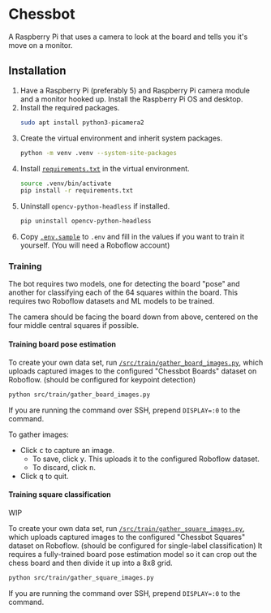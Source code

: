 # Chessbot

A Raspberry Pi that uses a camera to look at the board and tells you it's move
on a monitor.

## Installation

1. Have a Raspberry Pi (preferably 5) and Raspberry Pi camera module and a
   monitor hooked up. Install the Raspberry Pi OS and desktop.
2. Install the required packages.
   ```bash
   sudo apt install python3-picamera2
   ```
3. Create the virtual environment and inherit system packages.
   ```bash
   python -m venv .venv --system-site-packages
   ``` 
4. Install [`requirements.txt`](requirements.txt) in the virtual environment.
   ```bash
   source .venv/bin/activate
   pip install -r requirements.txt
   ```
5. Uninstall `opencv-python-headless` if installed.
   ```bash
   pip uninstall opencv-python-headless
   ``` 
6. Copy [`.env.sample`](.env.sample) to `.env` and fill in the values if you
   want to train it yourself. (You will need a Roboflow account)

### Training

The bot requires two models, one for detecting the board "pose" and another for
classifying each of the 64 squares within the board. This requires two Roboflow
datasets and ML models to be trained.

The camera should be facing the board down from above, centered on the four
middle central squares if possible.

#### Training board pose estimation

To create your own data set, run [
`/src/train/gather_board_images.py`](src/train/gather_board_images.py),
which uploads captured images to the configured "Chessbot Boards" dataset on
Roboflow. (should be configured for keypoint detection)

```bash
python src/train/gather_board_images.py
```

If you are running the command over SSH, prepend `DISPLAY=:0` to the command.

To gather images:

* Click <kbd>c</kbd> to capture an image.
    * To save, click <kbd>y</kbd>. This uploads it to the configured Roboflow
      dataset.
    * To discard, click <kbd>n</kbd>.
* Click <kbd>q</kbd> to quit.

#### Training square classification

WIP

To create your own data set, run [
`/src/train/gather_square_images.py`](src/train/gather_square_images.py), which
uploads captured images to the configured "Chessbot Squares" dataset on
Roboflow. (should be configured for single-label classification) It requires
a fully-trained board pose estimation model so it can crop out the chess board
and then divide it up into a 8x8 grid.

```bash
python src/train/gather_square_images.py
```

If you are running the command over SSH, prepend `DISPLAY=:0` to the command.
